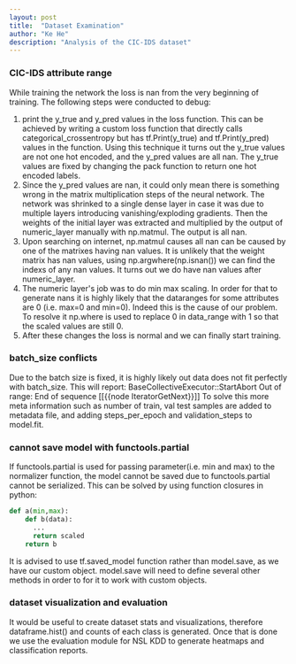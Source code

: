 ```yaml
---
layout: post
title:  "Dataset Examination"
author: "Ke He"
description: "Analysis of the CIC-IDS dataset"
---
```


### CIC-IDS attribute range
While training the network the loss is nan from the very beginning of training. The following steps were conducted to debug:
1. print the y_true and y_pred values in the loss function. This can be achieved by writing a custom loss function that directly calls categorical_crossentropy but has tf.Print(y_true) and tf.Print(y_pred) values in the function. Using this technique it turns out the y_true values are not one hot encoded, and the y_pred values are all nan. The y_true values are fixed by changing the pack function to return one hot encoded labels.
2. Since the y_pred values are nan, it could only mean there is something wrong in the matrix multiplication steps of the neural network. The network was shrinked to a single dense layer in case it was due to multiple layers introducing vanishing/exploding gradients. Then the weights of the initial layer was extracted and multiplied by the output of numeric_layer manually with np.matmul. The output is all nan.
3. Upon searching on internet, np.matmul causes all nan can be caused by one of the matrixes having nan values. It is unlikely that the weight matrix has nan values, using np.argwhere(np.isnan()) we can find the indexs of any nan values. It turns out we do have nan values after numeric_layer.
4. The numeric layer's job was to do min max scaling. In order for that to generate nans it is highly likely that the dataranges for some attributes are 0 (i.e. max=0 and min=0). Indeed this is the cause of our problem. To resolve it np.where is used to replace 0 in data_range with 1 so that the scaled values are still 0.
5. After these changes the loss is normal and we can finally start training.


### batch_size conflicts
Due to the batch size is fixed, it is highly likely out data does not fit perfectly with batch_size. This will report:
BaseCollectiveExecutor::StartAbort Out of range: End of sequence
     [[{{node IteratorGetNext}}]]
To solve this more meta information such as number of train, val test samples are added to metadata file, and adding steps_per_epoch and validation_steps to model.fit.

### cannot save model with functools.partial
If functools.partial is used for passing parameter(i.e. min and max) to the normalizer function, the model cannot be saved due to functools.partial cannot be serialized. This can be solved by using function closures in python:
```python
def a(min,max):
    def b(data):
      ...
      return scaled
    return b
```
It is advised to use tf.saved_model function rather than model.save, as we have our custom object. model.save will need to define several other methods in order to for it to work with custom objects.

### dataset visualization and evaluation
It would be useful to create dataset stats and visualizations, therefore dataframe.hist() and counts of each class is generated. Once that is done we use the evaluation module for NSL KDD to generate heatmaps and classification reports.
